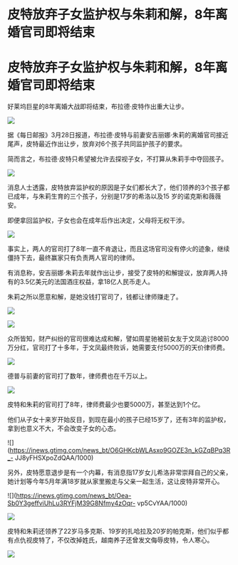 # 皮特放弃子女监护权与朱莉和解，8年离婚官司即将结束

# 皮特放弃子女监护权与朱莉和解，8年离婚官司即将结束

好莱坞巨星的8年离婚大战即将结束，布拉德·皮特作出重大让步。

![](https://inews.gtimg.com/news_bt/ODgpPD4Ht_sthCzLHmvX77ckSLslS2DZr8suNVSJfLVIEAA/1000)

据《每日邮报》3月28日报道，布拉德·皮特与前妻安吉丽娜·朱莉的离婚官司接近尾声，皮特最近作出让步，放弃对6个孩子共同监护孩子的要求。

简而言之，布拉德·皮特只希望被允许去探视子女，不打算从朱莉手中夺回孩子。

![](https://inews.gtimg.com/news_bt/OAbnECZhHm31dfGFBu29VMbiemQVDDcINJDJVPg3WfCokAA/1000)

消息人士透露，皮特放弃监护权的原因是子女们都长大了，他们领养的3个孩子都已成年，与朱莉生育的三个孩子，分别是17岁的希洛以及15 岁的诺克斯和薇薇安。

即便拿回监护权，子女也会在成年后作出决定，父母将无权干涉。

![](https://inews.gtimg.com/news_bt/OG_m0JgBjeEMeEa8V0lrEax3D39tUIN2HIyqkZWA2rH4sAA/1000)

事实上，两人的官司打了8年一直不肯退让，而且这场官司没有停火的迹象，继续僵持下去，最终赢家只有负责两人官司的律师。

有消息称，安吉丽娜·朱莉去年就作出让步，接受了皮特的和解提议，放弃两人持有的3.5亿美元的法国酒庄权益，拿18亿人民币走人。

朱莉之所以愿意和解，是她没钱打官司了，钱都让律师赚走了。

![](https://inews.gtimg.com/news_bt/OP9uTKrYObW9IAkqfhSR198Gnja1t48C7lPUnDSRrDPW8AA/1000)

![](https://inews.gtimg.com/news_bt/Oiotl_rZ7I0XYRlXatFqVO0aWmkqlCU3pjwZDm1lY6BAwAA/1000)

众所皆知，财产纠纷的官司很难达成和解，譬如周星驰被前女友于文凤追讨8000万分红，官司打了十多年，于文凤最终败诉，她需要支付5000万的天价律师费。

![](https://inews.gtimg.com/news_bt/OdK9eUD0Xt0TiuLHJSfgWf7ZAgISZucpbtgg1X8ngDJDkAA/1000)

德普与前妻的官司打了数年，律师费也在千万以上。

![](https://inews.gtimg.com/news_bt/Ozclq8B88_TI4bhAYYuxDCVs_kR5onNBSKnNIWgAqbC9cAA/1000)

皮特和朱莉的官司打了8年，律师费最少也要5000万，甚至达到1个亿。

他们从子女十来岁开始反目，到现在最小的孩子已经15岁了，还有3年的监护权，拿到也意义不大，不会改变子女的心态。

![](https://inews.gtimg.com/news_bt/O6GHKcbWLAsxo9GOZE3n_kGZqBPq3R_-
JJ8yFHSXpoZdQAA/1000)

另外，皮特愿意退步是有一个内幕，有消息指17岁女儿希洛非常崇拜自己的父亲，她计划等今年5月年满18岁就从家里搬走与父亲一起生活，这让皮特非常开心。

![](https://inews.gtimg.com/news_bt/Oea-Sb0Y3geffviUhLu3RYFjM39G8Nfmy4zOqr-
vp5CvYAA/1000)

![](https://inews.gtimg.com/news_bt/OyCZ4IzrCgvt8zrPtJsI0uHLT3TIML4xvZiC_HEx3XeJQAA/1000)

皮特和朱莉还领养了22岁马多克斯、19岁的扎哈拉及20岁的帕克斯，他们似乎都有点仇视皮特了，不仅改掉姓氏，越南养子还曾发文侮辱皮特，令人寒心。

![](https://inews.gtimg.com/news_bt/O4m465GeDBfK4vVLMsqlAnFgSyXAMimsIPx0bkJZSqAGgAA/1000)

